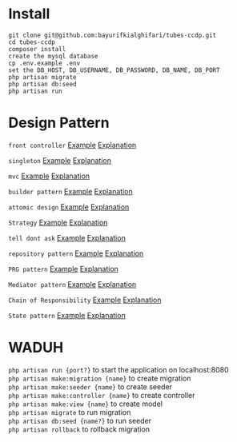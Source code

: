 # Install

`git clone git@github.com:bayurifkialghifari/tubes-ccdp.git` <br>
`cd tubes-ccdp` <br>
`composer install` <br>
`create the mysql database` <br>
`cp .env.example .env` <br>
`set the DB_HOST, DB_USERNAME, DB_PASSWORD, DB_NAME, DB_PORT` <br>
`php artisan migrate` <br>
`php artisan db:seed` <br>
`php artisan run` <br>

# Design Pattern

`front controller` <a href="https://github.com/bayurifkialghifari/tubes-ccdp/blob/main/public/index.php">Example</a> <a href="https://webdevetc.com/blog/the-front-controller-design-pattern-in-php/"> Explanation</a><br>

`⁠⁠singleton` <a href="https://github.com/bayurifkialghifari/tubes-ccdp/blob/main/src/Utils/Session.php#L8">Example</a> <a href="https://refactoring.guru/design-patterns/singleton/php/example/"> Explanation</a><br>

`⁠⁠mvc` <a href="https://github.com/bayurifkialghifari/tubes-ccdp/tree/main/src">Example</a> <a href="https://www.geeksforgeeks.org/mvc-design-pattern/"> Explanation</a><br>

`⁠⁠builder pattern` <a href="https://github.com/bayurifkialghifari/tubes-ccdp/blob/main/src/Utils/Model.php">Example</a> <a href="https://refactoring.guru/design-patterns/builder/php/example"> Explanation</a><br>

`⁠⁠attomic design` <a href="https://github.com/bayurifkialghifari/tubes-ccdp/tree/main/src/View/components">Example</a> <a href="https://dev.to/sanfra1407/how-to-organize-your-components-using-the-atomic-design-dj3"> Explanation</a><br>

`⁠⁠Strategy` <a href="https://github.com/bayurifkialghifari/tubes-ccdp/blob/main/src/Utils/Route.php#L6">Example</a> <a href="https://refactoring.guru/design-patterns/strategy/php/example"> Explanation</a><br>

`⁠⁠tell dont ask` <a href="https://github.com/bayurifkialghifari/tubes-ccdp/blob/main/src/Utils/Url.php">Example</a> <a href="https://medium.com/@abel_rincon/the-tell-dont-ask-principle-and-the-law-of-demeter-in-object-oriented-programming-8ad6ca1abd4"> Explanation</a><br>

`⁠⁠repository pattern` <a href="https://github.com/bayurifkialghifari/tubes-ccdp/blob/main/src/Controller/LoginController.php#L26">Example</a> <a href="https://doeken.org/blog/repository-pattern"> Explanation</a><br>

`PRG pattern` <a href="https://github.com/bayurifkialghifari/tubes-ccdp/blob/main/src/Utils/Validator.php#L23">Example</a> <a href="https://www.phptutorial.net/php-tutorial/php-prg/"> Explanation</a><br>

`Mediator pattern` <a href="https://github.com/bayurifkialghifari/tubes-ccdp/blob/main/src/Utils/Route.php#L22">Example</a> <a href="https://refactoring.guru/design-patterns/mediator/php/example"> Explanation</a><br>

`Chain of Responsibility` <a href="https://github.com/bayurifkialghifari/tubes-ccdp/tree/main/src/Middleware">Example</a> <a href="https://refactoring.guru/design-patterns/chain-of-responsibility/php/example"> Explanation</a><br>

`State pattern` <a href="https://github.com/bayurifkialghifari/tubes-ccdp/blob/main/src/View/dashboard.blade.php">Example</a> <a href="https://refactoring.guru/design-patterns/state/php/example"> Explanation</a><br>


# WADUH

`php artisan run {port?}` to start the application on localhost:8080 <br>
`php artisan make:migration {name}` to create migration <br>
`php artisan make:seeder {name}` to create seeder <br>
`php artisan make:controller {name}` to create controller <br>
`php artisan make:view {name}` to create model <br>
`php artisan migrate` to run migration <br>
`php artisan db:seed {name?}` to run seeder <br>
`php artisan rollback` to rollback migration <br>